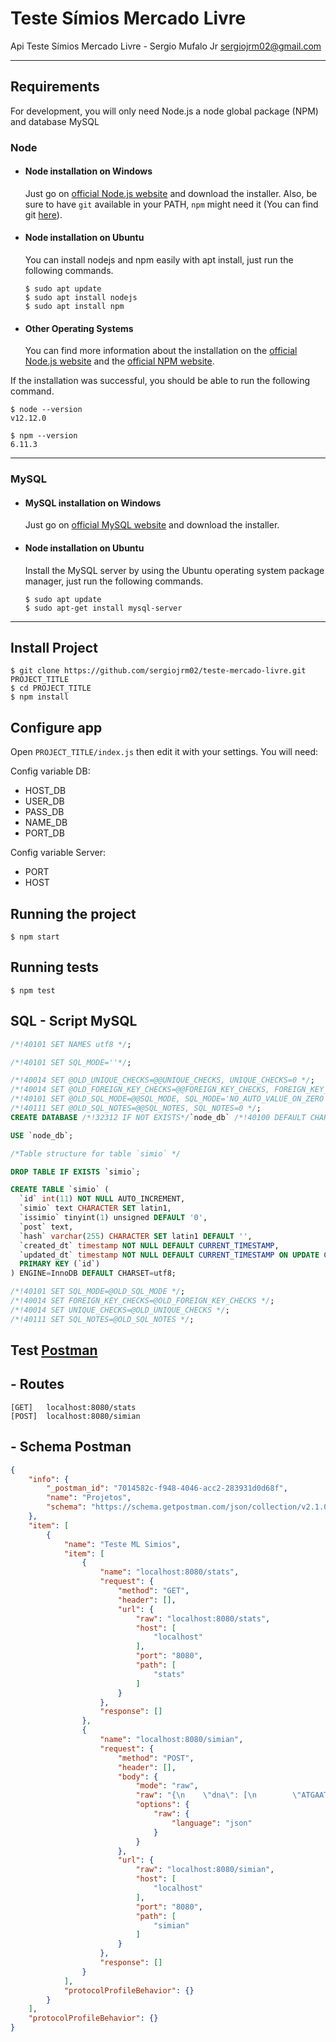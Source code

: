 # Teste Símios Mercado Livre 

Api Teste Símios Mercado Livre - Sergio Mufalo Jr <sergiojrm02@gmail.com>

---
## Requirements

For development, you will only need Node.js a node global package (NPM) and database MySQL

### Node
- #### Node installation on Windows

  Just go on [official Node.js website](https://nodejs.org/) and download the installer.
Also, be sure to have `git` available in your PATH, `npm` might need it (You can find git [here](https://git-scm.com/)).

- #### Node installation on Ubuntu

  You can install nodejs and npm easily with apt install, just run the following commands.

      $ sudo apt update
      $ sudo apt install nodejs
      $ sudo apt install npm

- #### Other Operating Systems
  You can find more information about the installation on the [official Node.js website](https://nodejs.org/) and the [official NPM website](https://npmjs.org/).

If the installation was successful, you should be able to run the following command.

    $ node --version
    v12.12.0

    $ npm --version
    6.11.3

---

### MySQL

- #### MySQL installation on Windows
    Just go on [official MySQL website](https://dev.mysql.com/downloads/installer/) and download the installer.

- #### Node installation on Ubuntu

  Install the MySQL server by using the Ubuntu operating system package manager, just run the following commands.

      $ sudo apt update
      $ sudo apt-get install mysql-server
---

## Install Project

    $ git clone https://github.com/sergiojrm02/teste-mercado-livre.git PROJECT_TITLE
    $ cd PROJECT_TITLE
    $ npm install

## Configure app

Open `PROJECT_TITLE/index.js` then edit it with your settings. You will need:

Config variable DB:

- HOST_DB
- USER_DB
- PASS_DB
- NAME_DB
- PORT_DB

Config variable Server:

- PORT
- HOST

## Running the project

    $ npm start

## Running tests

    $ npm test
    
## SQL - Script MySQL

```sql
/*!40101 SET NAMES utf8 */;

/*!40101 SET SQL_MODE=''*/;

/*!40014 SET @OLD_UNIQUE_CHECKS=@@UNIQUE_CHECKS, UNIQUE_CHECKS=0 */;
/*!40014 SET @OLD_FOREIGN_KEY_CHECKS=@@FOREIGN_KEY_CHECKS, FOREIGN_KEY_CHECKS=0 */;
/*!40101 SET @OLD_SQL_MODE=@@SQL_MODE, SQL_MODE='NO_AUTO_VALUE_ON_ZERO' */;
/*!40111 SET @OLD_SQL_NOTES=@@SQL_NOTES, SQL_NOTES=0 */;
CREATE DATABASE /*!32312 IF NOT EXISTS*/`node_db` /*!40100 DEFAULT CHARACTER SET latin1 */;

USE `node_db`;

/*Table structure for table `simio` */

DROP TABLE IF EXISTS `simio`;

CREATE TABLE `simio` (
  `id` int(11) NOT NULL AUTO_INCREMENT,
  `simio` text CHARACTER SET latin1,
  `issimio` tinyint(1) unsigned DEFAULT '0',
  `post` text,
  `hash` varchar(255) CHARACTER SET latin1 DEFAULT '',
  `created_dt` timestamp NOT NULL DEFAULT CURRENT_TIMESTAMP,
  `updated_dt` timestamp NOT NULL DEFAULT CURRENT_TIMESTAMP ON UPDATE CURRENT_TIMESTAMP,
  PRIMARY KEY (`id`)
) ENGINE=InnoDB DEFAULT CHARSET=utf8;

/*!40101 SET SQL_MODE=@OLD_SQL_MODE */;
/*!40014 SET FOREIGN_KEY_CHECKS=@OLD_FOREIGN_KEY_CHECKS */;
/*!40014 SET UNIQUE_CHECKS=@OLD_UNIQUE_CHECKS */;
/*!40111 SET SQL_NOTES=@OLD_SQL_NOTES */;
```

## Test [Postman](https://www.postman.com/downloads/)   
## - Routes
    [GET]   localhost:8080/stats
    [POST]  localhost:8080/simian
  
## - Schema Postman
```json
{
	"info": {
		"_postman_id": "7014582c-f948-4046-acc2-283931d0d68f",
		"name": "Projetos",
		"schema": "https://schema.getpostman.com/json/collection/v2.1.0/collection.json"
	},
	"item": [
		{
			"name": "Teste ML Simios",
			"item": [
				{
					"name": "localhost:8080/stats",
					"request": {
						"method": "GET",
						"header": [],
						"url": {
							"raw": "localhost:8080/stats",
							"host": [
								"localhost"
							],
							"port": "8080",
							"path": [
								"stats"
							]
						}
					},
					"response": []
				},
				{
					"name": "localhost:8080/simian",
					"request": {
						"method": "POST",
						"header": [],
						"body": {
							"mode": "raw",
							"raw": "{\n    \"dna\": [\n        \"ATGAAT\",\n        \"CAGTGT\",\n        \"TTATGT\",\n        \"AGCCGT\",\n        \"AGACGT\",\n        \"AGATTT\"\n    ]\n}",
							"options": {
								"raw": {
									"language": "json"
								}
							}
						},
						"url": {
							"raw": "localhost:8080/simian",
							"host": [
								"localhost"
							],
							"port": "8080",
							"path": [
								"simian"
							]
						}
					},
					"response": []
				}
			],
			"protocolProfileBehavior": {}
		}
	],
	"protocolProfileBehavior": {}
} 
```
